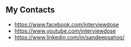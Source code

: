 ## My Contacts
- https://www.facebook.com/interviewdose
- https://www.youtube.com/interviewdose
- https://www.linkedin.com/in/sandeepsahoo/
